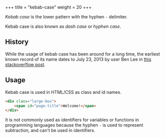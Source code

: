 +++
title = "kebab-case"
weight = 20
+++

_Kebab case_ is the lower pattern with the hyphen `-` delimiter.

Kebab case is also known as _dash case_ or _hyphen case_.

## History

While the usage of kebab case has been around for a long time, the earliest known record of its name dates to July 23, 2013 by user Ben Lee in [this stackoverflow post](https://stackoverflow.com/questions/11273282/whats-the-name-for-hyphen-separated-case).

## Usage

Kebab case is used in HTML/CSS as class and id names.

```html
<div class="large-box">
    <span id="page-title">Welcome!</span>
</div>
```

It is not commonly used as identifiers for variables or functions in programming languages because the hyphen `-` is used to represent subtraction, and can't be used in identifiers.
